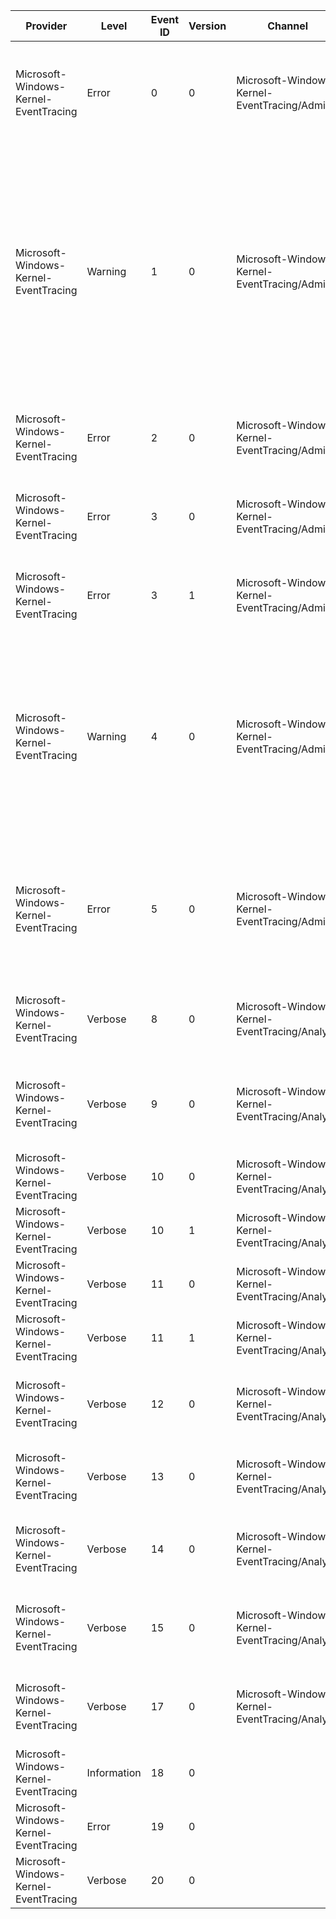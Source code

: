 Provider                               |  Level        |  Event ID  |  Version  |  Channel                                         |  Task         |  Opcode                 |  Keyword     |  Message
---------------------------------------|---------------|------------|-----------|--------------------------------------------------|---------------|-------------------------|--------------|-----------------------------------------------------------------------------------------------------------------------------------------------------------------------------------------------------------------------------------------------------------------------------------------------------
Microsoft-Windows-Kernel-EventTracing  |  Error        |  0         |  0        |  Microsoft-Windows-Kernel-EventTracing/Admin     |  Logging      |  Write Buffer           |  Session     |  Session "{SessionName}" failed to write to log file "{FileName}" with the following error: {ErrorCode}
Microsoft-Windows-Kernel-EventTracing  |  Warning      |  1         |  0        |  Microsoft-Windows-Kernel-EventTracing/Admin     |  Logging      |  Write Buffer           |  Session     |  The backing-file for the real-time session "{SessionName}" has reached its maximum size. As a result, new events will not be logged to this session until space becomes available. This error is often caused by starting a trace session in real-time mode without having any real-time consumers.
Microsoft-Windows-Kernel-EventTracing  |  Error        |  2         |  0        |  Microsoft-Windows-Kernel-EventTracing/Admin     |  Session      |  Start                  |  Session     |  Session "{SessionName}" failed to start with the following error: {ErrorCode}
Microsoft-Windows-Kernel-EventTracing  |  Error        |  3         |  0        |  Microsoft-Windows-Kernel-EventTracing/Admin     |  Session      |  Stop                   |  Session     |  Session "{SessionName}" stopped due to the following error: {ErrorCode}
Microsoft-Windows-Kernel-EventTracing  |  Error        |  3         |  1        |  Microsoft-Windows-Kernel-EventTracing/Admin     |  Session      |  Stop                   |  Session     |  Session "{SessionName}" stopped due to the following error: {ErrorCode}
Microsoft-Windows-Kernel-EventTracing  |  Warning      |  4         |  0        |  Microsoft-Windows-Kernel-EventTracing/Admin     |  Logging      |  Write Buffer           |  Session     |  The maximum file size for session "{SessionName}" has been reached. As a result, events might be lost (not logged) to file "{FileName}". The maximum files size is currently set to {MaxFileSize} bytes.
Microsoft-Windows-Kernel-EventTracing  |  Error        |  5         |  0        |  Microsoft-Windows-Kernel-EventTracing/Admin     |  Logging      |  File Switch            |  Session     |  An error was encountered while tracing session "{FileName}" was switching to the "{SessionName}" event log file. Error: {ErrorCode}
Microsoft-Windows-Kernel-EventTracing  |  Verbose      |  8         |  0        |  Microsoft-Windows-Kernel-EventTracing/Analytic  |  Provider     |  Register               |  Provider    |  Provider {ProviderName} was registered with Event Tracing for Windows.
Microsoft-Windows-Kernel-EventTracing  |  Verbose      |  9         |  0        |  Microsoft-Windows-Kernel-EventTracing/Analytic  |  Provider     |  Unregister             |  Provider    |  Provider {ProviderName} was unregistered from Event Tracing for Windows.
Microsoft-Windows-Kernel-EventTracing  |  Verbose      |  10        |  0        |  Microsoft-Windows-Kernel-EventTracing/Analytic  |  Session      |  Start                  |  Session     |  Session "{SessionName}" was started.
Microsoft-Windows-Kernel-EventTracing  |  Verbose      |  10        |  1        |  Microsoft-Windows-Kernel-EventTracing/Analytic  |  Session      |  Start                  |  Session     |  Session "{SessionName}" was started.
Microsoft-Windows-Kernel-EventTracing  |  Verbose      |  11        |  0        |  Microsoft-Windows-Kernel-EventTracing/Analytic  |  Session      |  Stop                   |  Session     |  Session "{SessionName}" was stopped.
Microsoft-Windows-Kernel-EventTracing  |  Verbose      |  11        |  1        |  Microsoft-Windows-Kernel-EventTracing/Analytic  |  Session      |  Stop                   |  Session     |  Session "{SessionName}" was stopped.
Microsoft-Windows-Kernel-EventTracing  |  Verbose      |  12        |  0        |  Microsoft-Windows-Kernel-EventTracing/Analytic  |  Session      |  Configure              |  Session     |  The configuration of session "{SessionName}" has been modified.
Microsoft-Windows-Kernel-EventTracing  |  Verbose      |  13        |  0        |  Microsoft-Windows-Kernel-EventTracing/Analytic  |  Session      |  Flush                  |  Session     |  The events from session "{SessionName}" have been flushed.
Microsoft-Windows-Kernel-EventTracing  |  Verbose      |  14        |  0        |  Microsoft-Windows-Kernel-EventTracing/Analytic  |  Provider     |  Enable                 |  Provider    |  Provider {ProviderName} has been enabled to session "{SessionName}".
Microsoft-Windows-Kernel-EventTracing  |  Verbose      |  15        |  0        |  Microsoft-Windows-Kernel-EventTracing/Analytic  |  Provider     |  Disable                |  Provider    |  Provider {ProviderName} is no longer enabled to session "{SessionName}".
Microsoft-Windows-Kernel-EventTracing  |  Verbose      |  17        |  0        |  Microsoft-Windows-Kernel-EventTracing/Analytic  |  Session      |  Configure              |  Session     |  The security descriptor for session "{SessionName}" has been updated.
Microsoft-Windows-Kernel-EventTracing  |  Information  |  18        |  0        |                                                  |  Stack Trace  |  User Mode Stack Trace  |              |
Microsoft-Windows-Kernel-EventTracing  |  Error        |  19        |  0        |                                                  |  Lost Event   |                         |  Lost Event  |
Microsoft-Windows-Kernel-EventTracing  |  Verbose      |  20        |  0        |                                                  |  Session      |                         |  Session     |